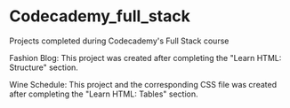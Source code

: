 # Codecademy_full_stack
Projects completed during Codecademy's Full Stack course

Fashion Blog: This project was created after completing the "Learn HTML: Structure" section. 

Wine Schedule: This project and the corresponding CSS file was created after completing the "Learn HTML: Tables" section.


